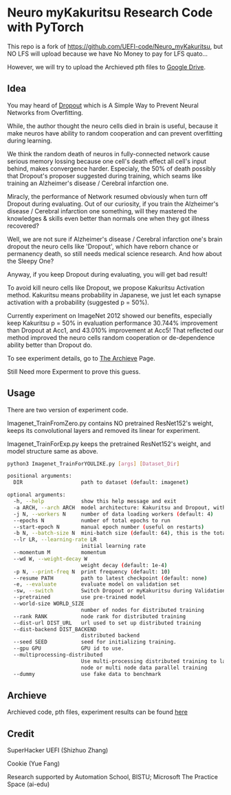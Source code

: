 # Neuro myKakuritsu Research Code with PyTorch

This repo is a fork of https://github.com/UEFI-code/Neuro_myKakuritsu, but NO LFS will upload because we have No Money to pay for LFS quato...

However, we will try to upload the Archieved pth files to [Google Drive](https://drive.google.com/drive/folders/1J2_FkFKFnkagXT4x3rEZagRy-eK4HX8w?usp=sharing).

## Idea

You may heard of [Dropout](https://jmlr.org/papers/v15/srivastava14a.html) which is A Simple Way to Prevent Neural Networks from Overfitting.

While, the author thought the neuro cells died in brain is useful, because it make neuros have ability to random cooperation and can prevent overfitting during learning.

We think the random death of neuros in fully-connected network cause serious memory lossing because one cell's death effect all cell's input behind, makes convergence harder. Especialy, the 50% of death possibly that Dropout's proposer suggested during training, which seams like training an Alzheimer's disease / Cerebral infarction one. 

Miracly, the performance of Network resumed obviously when turn off Dropout during evaluating. Out of our curiosity, if you train the Alzheimer's disease / Cerebral infarction one something, will they mastered the knowledges & skills even better than normals one when they got illness recovered?

Well, we are not sure if Alzheimer's disease / Cerebral infarction one's brain dropout the neuro cells like 'Dropout', which have reborn chance or permanency death, so still needs medical science research. And how about the Sleepy One?

Anyway, if you keep Dropout during evaluating, you will get bad result!

To avoid kill neuro cells like Dropout, we propose Kakuritsu Activation method. Kakuritsu means probability in Japanese, we just let each synapse activation with a probability (suggested p = 50%).

Currently experiment on ImageNet 2012 showed our benefits, especially keep Kakuritsu p = 50% in evaluation performance 30.744% improvement than Dropout at Acc1, and 43.010% improvement at Acc5! That reflected our method improved the neuro cells random cooperation or de-dependence ability better than Dropout do.

To see experiment details, go to [The Archieve](/Archieve) Page.

Still Need more Experment to prove this guess.

## Usage

There are two version of experiment code.

Imagenet\_TrainFromZero.py contains NO pretrained ResNet152's weight, keeps its convolutional layers and removed its linear for experiment.

Imagenet\_TrainForExp.py keeps the pretrained ResNet152's weight, and model structure same as above.

```bash
python3 Imagenet_TrainForYOULIKE.py [args] [Dataset_Dir]

positional arguments:
  DIR                   path to dataset (default: imagenet)

optional arguments:
  -h, --help            show this help message and exit
  -a ARCH, --arch ARCH  model architecture: Kakuritsu and Dropout, with ResNet152
  -j N, --workers N     number of data loading workers (default: 4)
  --epochs N            number of total epochs to run
  --start-epoch N       manual epoch number (useful on restarts)
  -b N, --batch-size N  mini-batch size (default: 64), this is the total batch size of all GPUs on the current node when using Data Parallel or Distributed Data Parallel
  --lr LR, --learning-rate LR
                        initial learning rate
  --momentum M          momentum
  --wd W, --weight-decay W
                        weight decay (default: 1e-4)
  -p N, --print-freq N  print frequency (default: 10)
  --resume PATH         path to latest checkpoint (default: none)
  -e, --evaluate        evaluate model on validation set
  -sw, --switch         Switch Dropout or myKakuritsu during Validation
  --pretrained          use pre-trained model
  --world-size WORLD_SIZE
                        number of nodes for distributed training
  --rank RANK           node rank for distributed training
  --dist-url DIST_URL   url used to set up distributed training
  --dist-backend DIST_BACKEND
                        distributed backend
  --seed SEED           seed for initializing training.
  --gpu GPU             GPU id to use.
  --multiprocessing-distributed
                        Use multi-processing distributed training to launch N processes per node, which has N GPUs. This is the fastest way to use PyTorch for either single
                        node or multi node data parallel training
  --dummy               use fake data to benchmark
```

## Archieve

Archieved code, pth files, experiment results can be found [here](Archieve/)

## Credit

SuperHacker UEFI (Shizhuo Zhang)

Cookie (Yue Fang)

Research supported by Automation School, BISTU; Microsoft The Practice Space (ai-edu)
